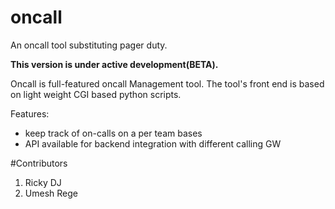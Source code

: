 # oncall
An oncall tool substituting pager duty. 

**This version is under active development(BETA).**

Oncall is full-featured oncall Management tool. The tool's front end is based on light weight CGI based python scripts.

Features:

* keep track of on-calls on a per team bases
* API available for backend integration with different calling GW


#Contributors
1. Ricky DJ
2. Umesh Rege
